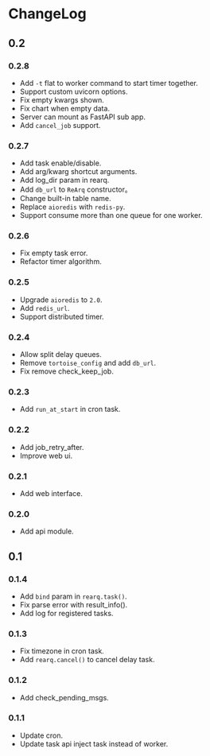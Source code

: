 # ChangeLog

## 0.2

### 0.2.8

- Add `-t` flat to worker command to start timer together.
- Support custom uvicorn options.
- Fix empty kwargs shown.
- Fix chart when empty data.
- Server can mount as FastAPI sub app.
- Add `cancel_job` support.

### 0.2.7

- Add task enable/disable.
- Add arg/kwarg shortcut arguments.
- Add log_dir param in rearq.
- Add `db_url` to `ReArq` constructor。
- Change built-in table name.
- Replace `aioredis` with `redis-py`.
- Support consume more than one queue for one worker.

### 0.2.6

- Fix empty task error.
- Refactor timer algorithm.

### 0.2.5

- Upgrade `aioredis` to `2.0`.
- Add `redis_url`.
- Support distributed timer.

### 0.2.4

- Allow split delay queues.
- Remove `tortoise_config` and add `db_url`.
- Fix remove check_keep_job.

### 0.2.3

- Add `run_at_start` in cron task.

### 0.2.2

- Add job_retry_after.
- Improve web ui.

### 0.2.1

- Add web interface.

### 0.2.0

- Add api module.

## 0.1

### 0.1.4

- Add `bind` param in `rearq.task()`.
- Fix parse error with result_info().
- Add log for registered tasks.

### 0.1.3

- Fix timezone in cron task.
- Add `rearq.cancel()` to cancel delay task.

### 0.1.2

- Add check_pending_msgs.

### 0.1.1

- Update cron.
- Update task api inject task instead of worker.
